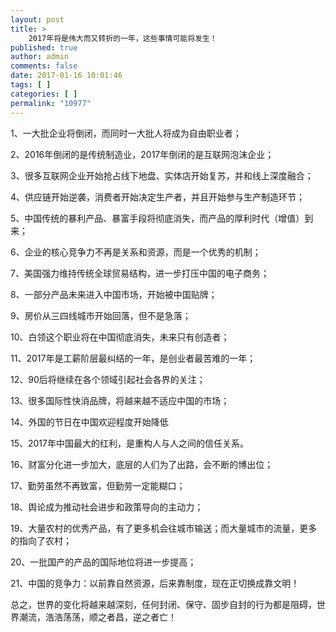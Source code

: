 ```yaml
---
layout: post
title: >
    2017年将是伟大而又转折的一年，这些事情可能将发生！
published: true
author: admin
comments: false
date: 2017-01-16 10:01:46
tags: [ ]
categories: [ ]
permalink: "10977"
---
```

1、一大批企业将倒闭，而同时一大批人将成为自由职业者；

2、2016年倒闭的是传统制造业，2017年倒闭的是互联网泡沫企业；

3、很多互联网企业开始抢占线下地盘、实体店开始复苏，并和线上深度融合；

4、供应链开始逆袭，消费者开始决定生产者，并且开始参与生产制造环节；

5、中国传统的暴利产品、暴富手段将彻底消失，而产品的厚利时代（增值）到来；

6、企业的核心竞争力不再是关系和资源，而是一个优秀的机制；

7、美国强力维持传统全球贸易结构，进一步打压中国的电子商务；

8、一部分产品未来进入中国市场，开始被中国贴牌；

9、房价从三四线城市开始回落，但不是急落；

10、白领这个职业将在中国彻底消失，未来只有创造者；

11、2017年是工薪阶层最纠结的一年，是创业者最苦难的一年；

12、90后将继续在各个领域引起社会各界的关注；

13、很多国际性快消品牌，将越来越不适应中国的市场；

14、外国的节日在中国欢迎程度开始降低

15、2017年中国最大的红利，是重构人与人之间的信任关系。

16、财富分化进一步加大，底层的人们为了出路，会不断的博出位；

17、勤劳虽然不再致富，但勤劳一定能糊口；

18、舆论成为推动社会进步和政策导向的主动力；

19、大量农村的优秀产品，有了更多机会往城市输送；而大量城市的流量，更多的指向了农村；

20、一批国产的产品的国际地位将进一步提高；

21、中国的竞争力：以前靠自然资源，后来靠制度，现在正切换成靠文明！

总之，世界的变化将越来越深刻，任何封闭、保守、固步自封的行为都是阻碍，世界潮流，浩浩荡荡，顺之者昌，逆之者亡！